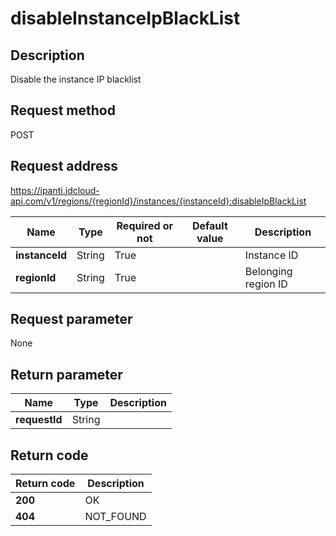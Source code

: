 # disableInstanceIpBlackList


## Description
Disable the instance IP blacklist

## Request method
POST

## Request address
https://ipanti.jdcloud-api.com/v1/regions/{regionId}/instances/{instanceId}:disableIpBlackList

|Name|Type|Required or not|Default value|Description|
|---|---|---|---|---|
|**instanceId**|String|True||Instance ID|
|**regionId**|String|True||Belonging region ID|

## Request parameter
None


## Return parameter
|Name|Type|Description|
|---|---|---|
|**requestId**|String||



## Return code
|Return code|Description|
|---|---|
|**200**|OK|
|**404**|NOT_FOUND|
